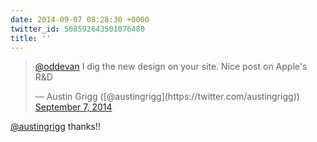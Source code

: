 ```yaml
---
date: 2014-09-07 08:28:30 +0000
twitter_id: 508592643501076480
title: ''
---
```


<blockquote class="twitter-tweet"><p lang="en" dir="ltr"><a href="https://twitter.com/oddEvan?ref_src=twsrc%5Etfw">@oddevan</a> I dig the new design on your site. Nice post on Apple&#39;s R&amp;D</p>&mdash; Austin Grigg ([@austingrigg](https://twitter.com/austingrigg)) <a href="https://twitter.com/austingrigg/status/508446977559121920?ref_src=twsrc%5Etfw">September 7, 2014</a></blockquote>
<script async src="https://platform.twitter.com/widgets.js" charset="utf-8"></script>

[@austingrigg](https://twitter.com/austingrigg) thanks!!
